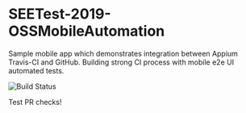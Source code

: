 # SEETest-2019-OSSMobileAutomation
Sample mobile app which demonstrates integration between Appium Travis-CI and GitHub. Building strong CI process with mobile e2e UI automated tests.

![Build Status](https://travis-ci.org/DimitarTodorov/SEETest-2019-OSSMobileAutomation.svg?branch=master)

Test PR checks!
